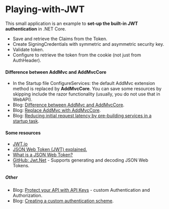 # Playing-with-JWT

This small application is an example to **set-up the built-in JWT authentication** in .NET Core.
- Save and retrieve the Claims from the Token.
- Create SigningCredentials with symmetric and asymmetric security key.
- Validate token.
- Configure to retrieve the token from the cookie (not just from AuthHeader).

#### Difference between AddMvc and AddMvcCore
- In the Startup file ConfigureServices: the default AddMvc extension method is replaced by **AddMvcCore**. You can save some resources by skipping include the razor functionality (usually, you do not use that in WebAPI).
- Blog: [Difference between AddMvc and AddMvcCore](https://offering.solutions/blog/articles/2017/02/07/difference-between-addmvc-addmvcore "Difference between AddMvc and AddMvcCore").
- Blog: [Replace AddMvc with AddMvcCore](https://blog.codingmilitia.com/2019/01/26/aspnet-012-from-zero-to-overkill-move-to-a-web-api "Replace AddMvc with AddMvcCore").
- Blog: [Reducing initial request latency by pre-building services in a startup task](https://andrewlock.net/reducing-latency-by-pre-building-singletons-in-asp-net-core "Reducing initial request latency by pre-building services in a startup task").

#### Some resources
- [JWT.io](https://jwt.io "JWT.io")
- [JSON Web Token (JWT) explained.](https://flaviocopes.com/jwt "JSON Web Token (JWT) explained.")
- [What is a JSON Web Token?](https://medium.com/myplanet-musings/what-is-a-json-web-token-2193f383e963 "What is a JSON Web Token?")
- [GitHub: Jwt.Net](https://github.com/jwt-dotnet/jwt "GitHub: Jwt.Net") - Supports generating and decoding JSON Web Tokens.

##### Other
- Blog: [Protect your API with API Keys](https://josefottosson.se/asp-net-core-protect-your-api-with-api-keys/ "Protect your API with API Keys") - custom Authentication and Authorization.
- Blog: [Creating a custom authentication scheme](https://joonasw.net/view/creating-auth-scheme-in-aspnet-core-2/ "Creating a custom authentication scheme").
